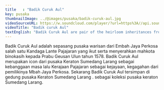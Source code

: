 ```yaml
---
title   : "Badik Curuk Aul"
key: pusaka
thumbnailImage: ../@images/pusaka/badik-curuk-aul.jpg
videoSourceURL: https://w.soundcloud.com/player/?url=https%3A//api.soundcloud.com/tracks/1171302031&color=%230066cc&auto_play=true&hide_related=false&show_comments=true&show_user=true&show_reposts=false&show_teaser=true
videoTitle: "Badik curuk Aul"
textEnglish: "Badik Curuk Aul are pair of the heirloom inheritances from Rmbah Jaya Perkosa, one of the Kandaga Lante Pajajaran who participated and handed over the binokasih crown to Prabu Geusan Ulun in 1578. Badik Curuk Aul is an icon of the Sumedang Larang Palace heritage as the pride of the past of the Pajajaran Kingdom as glory, valor of the owner Mbah Jaya Perkosa. Now Badik Curuk Aul is stored in the heritage building of the Sumedang Larang Palace. as a collection of heirlooms of the Sumedang Larang palace."
---
```


Badik Curuk Aul adalah sepasang pusaka warisan dari Embah Jaya Perkosa salah satu Kandaga Lante Pajajaran yang ikut serta menyerahkan mahkota binokasih kepada Prabu Geusan Ulun tahun 1578. Badik Curuk Aul merupakan icon dari pusaka Keraton Sumedang Larang sebagai kebanggaan masa lalu Kerajaan Pajajaran sebagai kejayaan, kegagahan dari pemilikinya Mbah Jaya Perkosa. Sekarang Badik Curuk Aul tersimpan di gedung pusaka Keraton Sumedang Larang . sebagai koleksi pusaka keraton Sumedang Larang.
